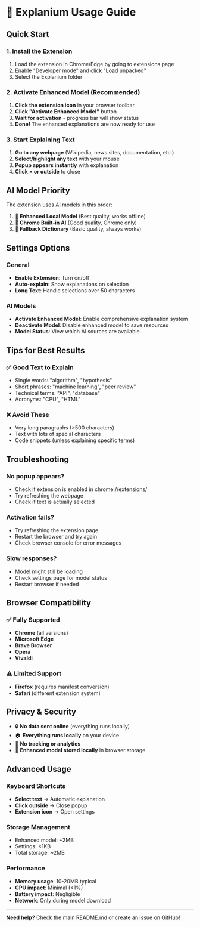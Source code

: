 # 🚀 Explanium Usage Guide

## Quick Start

### 1. Install the Extension
1. Load the extension in Chrome/Edge by going to extensions page
2. Enable "Developer mode" and click "Load unpacked"
3. Select the Explanium folder

### 2. Activate Enhanced Model (Recommended)
1. **Click the extension icon** in your browser toolbar
2. **Click "Activate Enhanced Model"** button
3. **Wait for activation** - progress bar will show status
4. **Done!** The enhanced explanations are now ready for use

### 3. Start Explaining Text
1. **Go to any webpage** (Wikipedia, news sites, documentation, etc.)
2. **Select/highlight any text** with your mouse
3. **Popup appears instantly** with explanation
4. **Click × or outside** to close

## AI Model Priority

The extension uses AI models in this order:

1. **🥇 Enhanced Local Model** (Best quality, works offline)
2. **🥈 Chrome Built-in AI** (Good quality, Chrome only)
3. **🥉 Fallback Dictionary** (Basic quality, always works)

## Settings Options

### General
- **Enable Extension**: Turn on/off
- **Auto-explain**: Show explanations on selection
- **Long Text**: Handle selections over 50 characters

### AI Models
- **Activate Enhanced Model**: Enable comprehensive explanation system
- **Deactivate Model**: Disable enhanced model to save resources
- **Model Status**: View which AI sources are available

## Tips for Best Results

### ✅ Good Text to Explain
- Single words: "algorithm", "hypothesis"
- Short phrases: "machine learning", "peer review"
- Technical terms: "API", "database"
- Acronyms: "CPU", "HTML"

### ❌ Avoid These
- Very long paragraphs (>500 characters)
- Text with lots of special characters
- Code snippets (unless explaining specific terms)

## Troubleshooting

### No popup appears?
- Check if extension is enabled in chrome://extensions/
- Try refreshing the webpage
- Check if text is actually selected

### Activation fails?
- Try refreshing the extension page
- Restart the browser and try again
- Check browser console for error messages

### Slow responses?
- Model might still be loading
- Check settings page for model status
- Restart browser if needed

## Browser Compatibility

### ✅ Fully Supported
- **Chrome** (all versions)
- **Microsoft Edge**
- **Brave Browser**
- **Opera**
- **Vivaldi**

### ⚠️ Limited Support
- **Firefox** (requires manifest conversion)
- **Safari** (different extension system)

## Privacy & Security

- 🔒 **No data sent online** (everything runs locally)
- 🏠 **Everything runs locally** on your device
- 🚫 **No tracking or analytics**
- 💾 **Enhanced model stored locally** in browser storage

## Advanced Usage

### Keyboard Shortcuts
- **Select text** → Automatic explanation
- **Click outside** → Close popup
- **Extension icon** → Open settings

### Storage Management
- Enhanced model: ~2MB
- Settings: <1KB
- Total storage: ~2MB

### Performance
- **Memory usage**: 10-20MB typical
- **CPU impact**: Minimal (<1%)
- **Battery impact**: Negligible
- **Network**: Only during model download

---

**Need help?** Check the main README.md or create an issue on GitHub! 
